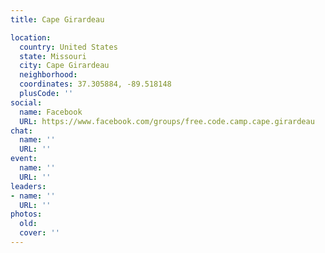 ```yaml
---
title: Cape Girardeau

location:
  country: United States
  state: Missouri
  city: Cape Girardeau
  neighborhood: 
  coordinates: 37.305884, -89.518148
  plusCode: ''
social:
  name: Facebook
  URL: https://www.facebook.com/groups/free.code.camp.cape.girardeau
chat:
  name: ''
  URL: ''
event:
  name: ''
  URL: ''
leaders:
- name: ''
  URL: ''
photos:
  old: 
  cover: ''
---
```


